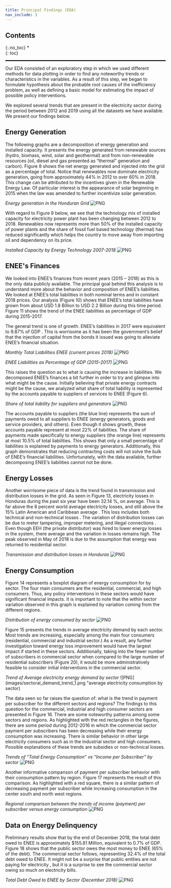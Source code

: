 ```yaml
---
title: Principal Findings (EDA)
nav_include: 3
---
```


## Contents
{:.no_toc}
*  
{: toc}

<hr style="height:2pt">

Our EDA consisted of an exploratory step in which we used different methods for data plotting in order to find any noteworthy trends or characteristics in the variables. As a result of this step, we began to formulate hypothesis about the probable root causes of the inefficiency problem, as well as defining a basic model for estimating the impact of possible policy interventions.

We explored several trends that are present in the electricity sector during the period between 2012 and 2019 using all the datasets we have available. We present our findings below.

## Energy Generation

The following graphs are a decomposition of energy generation and installed capacity. It presents the energy generated from renewable sources (hydro, biomass, wind, solar and geothermal) and from non-renewable resources (oil, diesel and gas presented as “thermal” generation and carbon). Figure 8 shows the net energy generated and injected into the grid as a percentage of total. Notice that renewables now dominate electricity generation, going from approximately 44% in 2012 to over 60% in 2018. This change can be attributed to the incentives given in the Renewable Energy Law. Of particular interest is the appearance of solar beginning in 2015 when the law was amended to further incentivize solar generation.

*Energy generation in the Honduran Grid*
![PNG](/images/avg_gen_output_year_percent.png "Energy generation in Honduras")

With regard to Figure 9 below, we see that the technology mix of installed capacity for electricity power plant has been changing between 2012 to 2018. Renewables now represents more than 50% of the installed capacity of power plants and the share of fossil fuel based technology (thermal) has reduced significantly which helps the country to move away from importing oil and dependency on its price.

*Installed Capacity by Energy Technology 2007-2018*
![PNG](/images/installed_cap.png "installed capacity")

## ENEE's Finances

We looked into ENEE’s finances from recent years (2015 – 2018) as this is the only data publicly available. The principal goal behind this analysis is to understand more about the behavior and composition of ENEE’s liabilities. We looked at ENEE’s total liabilities in both nominal terms and in constant 2018 prices. Our analysis (Figure 10) shows that ENEE’s total liabilities have grown from about USD 1.8 Billion to USD 2.2 Billion during this time period. Figure 11 shows the trend of the ENEE liabilities as percentage of GDP during 2015-2017. 

The general trend is one of growth. ENEE’s liabilities in 2017 were equivalent to 9.87% of GDP . This is worrisome as it has been the government’s belief that the injection of capital from the bonds it issued was going to alleviate ENEE’s financial situation.

*Monthly Total Liabilities ENEE (current prices 2018)*
![PNG](images/liabilities_nominal.png "nominal liabilities")

*ENEE Liabilities as Percentage of GDP (2015-2017)*
![PNG](/images/liabilities_gdp.png "liabilities as gdp")

This raises the question as to what is causing the increase in liabilities. We decomposed ENEE’s finances a bit further in order to try and glimpse into what might be the cause. Initially believing that private energy contracts might be the cause, we analyzed what share of total liability is represented by the accounts payable to suppliers of services to ENEE (Figure 6).

*Share of total liability for suppliers and generators*
![PNG](images/ap_suppliers_ratio.png "liabilities to suppliers")

The accounts payable to suppliers (the blue line) represents the sum of payments owed to all suppliers to ENEE (energy generators, goods and service providers, and others). Even though it shows growth, these accounts payable represent at most 22% of liabilities. The share of payments made specifically to energy suppliers (the orange line) represents at most 10.5% of total liabilities. This shows that only a small percentage of liabilities is explained by payments to energy generators. Additionally, this graph demonstrates that reducing contracting costs will not solve the bulk of ENEE’s financial liabilities. Unfortunately, with the data available, further decomposing ENEE’s liabilities cannot not be done.

## Energy Losses

Another worrisome piece of data is the trend found in transmission and distribution losses in the grid. As seen in Figure 13, electricity losses in Honduras during the past six year have been 32.14 %, on average. This is far above the 8 percent world average electricity losses, and still above the 15% Latin American and Caribbean average . This loss includes both technical and non-technical losses . The variation of distribution losses can be due to meter tampering, improper metering, and illegal connections . Even though EEH (the private distributor) was hired to lower energy losses in the system, there average and the variation in losses remains high. The peak observed in May of 2018 is due to the assumption that energy was returned to residential sector.

*Transmission and distribution losses in Honduras*
![PNG](images/energy_loss.png "electricity losses")

## Energy Consumption

Figure 14 represents a boxplot diagram of energy consumption for by sector. The four main consumers are the residential, commercial, and high consumers. Thus, any policy interventions in these sectors would have significant financial impacts. It is important to note that the within sector variation observed in this graph is explained by variation coming from the different regions.

*Distribution of energy consumed by sector*
![PNG](images/Sold_energy_sectorial_boxplot.png "energy consumption by sector")

Figure 15 presents the trends in average electricity demand by each sector. Most trends are increasing, especially among the main four consumers (residential, commercial and industrial sector.) As a result, any further investigation toward energy loss improvement would have the largest impact if started in these sectors. Additionally, taking into the fewer number of subscribers in commercial sector when compared to the large number of residential subscribers (Figure 20), it would be more administratively feasible to consider initial interventions in the commercial sector.

*Trend of Average electricity energy demand by sector*
![PNG](images/sectoral_demand_trend_1.png "average electricity consumption by sector)

The data seen so far raises the question of: what is the trend in payment per subscriber for the different sectors and regions? The findings to this question for the commercial, industrial and high consumer sectors are presented in Figure 16. There are some noteworthy patterns among some sectors and regions. As highlighted with the red rectangles in the figures, there are some period during 2012-2016 in which the commercial sector payment per subscribers has been decreasing while their energy consumption was increasing. There is similar behavior in other large electricity consumers such as in the industrial sector and high consumers. Possible explanations of these trends are subsidies or non-technical losses.

*Trends of “Total Energy Consumption” vs “Income per Subscriber” by sector*
![PNG](images/reg_trend.png "regional demand trends")

Another informative comparison of payment per subscriber behavior with their consumption pattern by region. Figure 17 represents the result of this comparison. As highlighted with a red square, there is a similar pattern of decreasing payment per subscriber while increasing consumption in the center south and north west regions.

*Regional comparison between the trends of income (payment) per subscriber versus energy consumption*
![PNG](images/subscriber_trend.png "subscriber trends")

## Data on Energy Delinquency

Preliminary results show that by the end of December 2018, the total debt owed to ENEE is approximately $155.81 Million, equivalent to 0.7% of GDP. Figure 18 shows that the public sector owes the most money to ENEE (65% of the debt). The commercial sector follows, representing 32.4% of the total debt owed to ENEE. It might not be a surprise that public entities are not paying for electricity , but it is a surprise to see the commercial sector owing so much on electricity bills.

*Total Debt Owed to ENEE by Sector (December 2018)*
![PNG](images/debt_enee.png "debt to enee")
